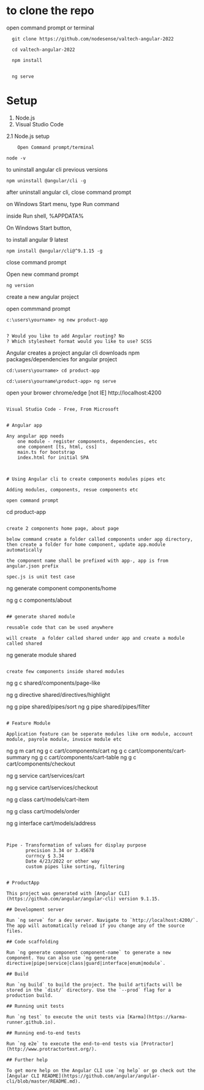 # to clone the repo


open command prompt or terminal

```
  git clone https://github.com/nodesense/valtech-angular-2022

  cd valtech-angular-2022

  npm install


  ng serve
```



# Setup 

1. Node.js 
2. Visual Studio Code

  2.1 Node.js setup

        Open Command prompt/terminal

```
node -v
```



to uninstall angular cli previous versions
```
npm uninstall @angular/cli -g
```

after uninstall angular cli, close command prompt

on Windows Start menu,
type Run command

inside Run shell, %APPDATA%

On Windows Start button, 

to install angular 9 latest

```
npm install @angular/cli@^9.1.15 -g
```

close command prompt

Open new command prompt

```
ng version 
```

create a new angular project

open commmand prompt

```
c:\users\yourname> ng new product-app 
```
```

? Would you like to add Angular routing? No
? Which stylesheet format would you like to use? SCSS 
```

Angular creates a project
angular cli downloads npm packages/dependencies for angular project

```
cd:\users\yourname> cd product-app

cd:\users\yourname\product-app> ng serve 
```

open your brower chrome/edge [not IE] http://localhost:4200

```

Visual Studio Code - Free, From Microsoft


# Angular app

Any angular app needs 
    one module - register components, dependencies, etc
    one component [ts, html, css]
    main.ts for bootstrap
    index.html for initial SPA



# Using Angular cli to create components modules pipes etc

Adding modules, components, resue components etc 

open command prompt

```
cd product-app
```

create 2 components home page, about page

below command create a folder called components under app directory,
then create a folder for home component, update app.module automatically

the component name shall be prefixed with app-, app is from angular.json prefix

spec.js is unit test case

```
ng generate component components/home

ng g   c  components/about
```

## generate shared module

reusable code that can be used anywhere

will create  a folder called shared under app and create a module called shared

```
ng generate module shared
```

create few components inside shared modules

```
ng g   c  shared/components/page-like

ng g  directive shared/directives/highlight

ng g pipe shared/pipes/sort
ng g pipe shared/pipes/filter

```

# Feature Module 

Application feature can be seperate modules like orm module, account module, payrole module, invoice module etc

```
ng g m cart
ng g c cart/components/cart
ng g c cart/components/cart-summary
ng g c cart/components/cart-table
ng g c cart/components/checkout

ng g service cart/services/cart


ng g service cart/services/checkout

ng g class cart/models/cart-item

ng g class cart/models/order

ng g interface cart/models/address

```


Pipe - Transformation of values for display purpose 
       precision 3.34 or 3.45678
       currncy $ 3.34
       Date 4/23/2022 or other way
       custom pipes like sorting, filtering
       

# ProductApp

This project was generated with [Angular CLI](https://github.com/angular/angular-cli) version 9.1.15.

## Development server

Run `ng serve` for a dev server. Navigate to `http://localhost:4200/`. The app will automatically reload if you change any of the source files.

## Code scaffolding

Run `ng generate component component-name` to generate a new component. You can also use `ng generate directive|pipe|service|class|guard|interface|enum|module`.

## Build

Run `ng build` to build the project. The build artifacts will be stored in the `dist/` directory. Use the `--prod` flag for a production build.

## Running unit tests

Run `ng test` to execute the unit tests via [Karma](https://karma-runner.github.io).

## Running end-to-end tests

Run `ng e2e` to execute the end-to-end tests via [Protractor](http://www.protractortest.org/).

## Further help

To get more help on the Angular CLI use `ng help` or go check out the [Angular CLI README](https://github.com/angular/angular-cli/blob/master/README.md).
